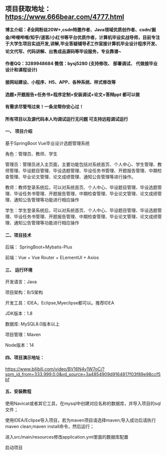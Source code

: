 ## 项目获取地址：https://www.666bear.com/4777.html

**博主介绍：✌全网粉丝20W+,csdn特邀作者、Java领域优质创作者、csdn/掘金/哔哩哔哩/知乎/道客/小红书等平台优质作者，计算机毕设实战导师，目前专注于大学生项目实战开发,讲解,毕业答疑辅导✌工作室接计算机毕业设计程序开发、论文代写、代码讲解、出售成品源码等毕设服务，专业靠谱~**

#### 作者QQ：3289948684 微信：bysj5280 (支持修改、 部署调试、 代做接毕业设计和课程设计)

#### 接网站建设、小程序、H5、APP、各种系统、样式修改等

#### 选题+开题报告+任务书+程序定制+安装调试+论文+答辩ppt 都可以做

#### 有需求尽管甩过来！一条龙帮你安心过！

#### 所有项目以及源代码本人均调试运行无问题 可支持远程调试运行

#### 一、 项目介绍
基于SpringBoot Vue毕业设计选题管理系统

角色：管理员、教师、学生

管理员：管理员进入主页面，主要功能包括对系统首页、个人中心、学生管理、教师管理、毕设题目管理、毕设选题管理、毕设任务书管理、开题报告管理、中期检查管理、毕业论文管理、论文成绩管理、通知公告管理等进行操作。

教师：教师登录系统后，可以对系统首页、个人中心、毕设题目管理、毕设选题管理、毕设任务书管理、开题报告管理、中期检查管理、毕业论文管理、论文成绩管理、通知公告管理等功能进行相应操作

学生：学生登录系统后，可以对系统首页、个人中心、毕设题目管理、毕设选题管理、毕设任务书管理、开题报告管理、中期检查管理、毕业论文管理、论文成绩管理、通知公告管理等功能进行相应操作
#### 二、项目技术
后端： SpringBoot+Mybatis-Plus

前端：Vue + Vue Router + ELementUI + Axios

#### 三、 运行环境
开发语言：Java

项目架构：B/S架构

开发工具：IDEA，Eclipse,Myeclipse都可以。推荐IDEA

JDK版本：1.8

数据库: MySQL8.0版本以上

项目管理：Maven

Node版本：14

#### 四、项目演示地址：

https://www.bilibili.com/video/BV16N4y1W7oC/?spm_id_from=333.999.0.0&vd_source=3a4854909d9164817f03f89e98ccf5bf

#### 五、安装教程
使用Navicat或者其它工具，在mysql中创建对应名称的数据库，并导入项目的sql文件；

使用IDEA/Eclipse导入项目，若为maven项目请选择maven;导入成功后请执行maven clean;maven install命令，然后运行；

进入src/main/resources修改application.yml里面的数据库配置

启动项目






